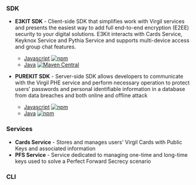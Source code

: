




### SDK
* **E3KIT SDK** - Client-side SDK that simplifies work with Virgil services and presents the easiest way to add full end-to-end encryption (E2EE) security to your digital solutions. E3Kit interacts with Cards Service, Keyknox Service and Pythia Service and supports multi-device access and group chat features.
  * [Javascript](https://github.com/VirgilSecurity/e3kit-js) [![npm](https://img.shields.io/npm/v/@virgilsecurity/e3kit.svg)](https://www.npmjs.com/package/@virgilsecurity/e3kit)
  * [Java](https://github.com/VirgilSecurity/e3kit-js) [![Maven Central](https://maven-badges.herokuapp.com/maven-central/com.virgilsecurity/purekit/badge.svg)](https://maven-badges.herokuapp.com/maven-central/com.virgilsecurity/purekit)

* **PUREKIT SDK** - Server-side SDK allows developers to communicate with the Virgil PHE service and perform necessary operation to protect users' passwords and personal identifiable information in a database from data breaches and both online and offline attack
  * [Javascript](https://github.com/VirgilSecurity/e3kit-js) [![npm](https://img.shields.io/npm/v/@virgilsecurity/e3kit.svg)](https://www.npmjs.com/package/@virgilsecurity/e3kit)
  * [Java](https://github.com/VirgilSecurity/e3kit-js) [![npm](https://img.shields.io/npm/v/@virgilsecurity/e3kit.svg)](https://www.npmjs.com/package/@virgilsecurity/e3kit)

### Services 
* **Cards Service** - Stores and manages users' Virgil Cards with Public Keys and associated information
* **PFS Service** - Service dedicated to managing one-time and long-time keys used to solve a Perfect Forward Secrecy scenario

### CLI 
